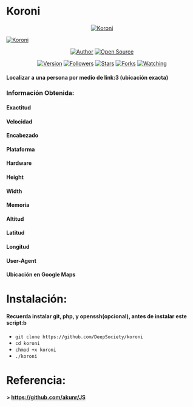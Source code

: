 # Koroni

<p align="center">
<a href="#"><img title="Koroni" src="https://emailspoofbyharris.000webhostapp.com/pro/koroni2.jpeg"></a>

<a href="#"><img title="Koroni" src="https://emailspoofbyharris.000webhostapp.com/pro/koroni.jpeg"></a>
</p>

<p align="center">
<a href="https://github.com/DeepSociety"><img title="Author" src="https://img.shields.io/badge/Author-DeepSociety-svg?style=for-the-badge&logo=github"></a>
<a href="#"><img title="Open Source" src="https://img.shields.io/badge/Open%20Source-%E2%9D%A4-green?style=for-the-badge"></a>
</p>

<div align="center">
<a href="#"><img title="Version" src="https://img.shields.io/badge/Version-2.5-green.svg?style=flat-square"></a>
<a href="https://github.com/DeepSociety/followers"><img title="Followers" src="https://img.shields.io/github/followers/DeepSociety?color=blue&style=flat-square"></a>
<a href="https://github.com/HarrisSec/koroni/stargazers/"><img title="Stars" src="https://img.shields.io/github/stars/HarrisSec/koroni?color=red&style=flat-square"></a>
<a href="https://github.com/HarrisSec/koroni/network/members"><img title="Forks" src="https://img.shields.io/github/forks/HarrisSec/koroni?color=red&style=flat-square"></a>
<a href="https://github.com/HarrisSec/koroni/watchers"><img title="Watching" src="https://img.shields.io/github/watchers/HarrisSec/koroni?label=Watchers&color=blue&style=flat-square"></a>
</div>

#### Localizar a una persona por medio de link:3 (ubicación exacta)

### Información Obtenida:

#### Exactitud
#### Velocidad
#### Encabezado
#### Plataforma
#### Hardware
#### Height
#### Width
#### Memoria
#### Altitud
#### Latitud
#### Longitud
#### User-Agent
#### Ubicación en Google Maps

# Instalación:
#### Recuerda instalar git, php, y openssh(opcional), antes de instalar este script:b

* `git clone https://github.com/DeepSociety/koroni`
* `cd koroni`
* `chmod +x koroni`
* `./koroni`

# Referencia:

#### > https://github.com/akunr/JS

